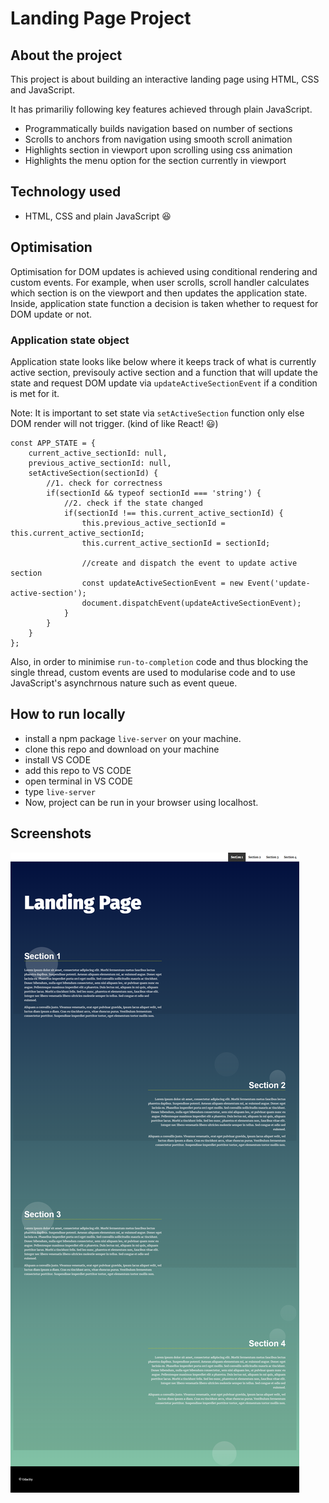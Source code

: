 # Landing Page Project

## About the project

This project is about building an interactive landing page using HTML, CSS and JavaScript.

It has primariliy following key features achieved through plain JavaScript.
  - Programmatically builds navigation based on number of sections
  - Scrolls to anchors from navigation using smooth scroll animation
  - Highlights section in viewport upon scrolling using css animation
  - Highlights the menu option for the section currently in viewport

## Technology used

- HTML, CSS and plain JavaScript :satisfied:

## Optimisation

Optimisation for DOM updates is achieved using conditional rendering and custom events. For example, when user scrolls, scroll handler calculates which section is on the viewport and then updates the application state. Inside, application state function a decision is taken whether to request for DOM update or not.

### Application state object

Application state looks like below where it keeps track of what is currently active section, previsouly active section and a function that will update the state and request DOM update via `updateActiveSectionEvent` if a condition is met for it.

Note: It is important to set state via `setActiveSection` function only else DOM render will not trigger. (kind of like React! :smiley:)

```
const APP_STATE = {
    current_active_sectionId: null,
    previous_active_sectionId: null,
    setActiveSection(sectionId) {
        //1. check for correctness
        if(sectionId && typeof sectionId === 'string') {
            //2. check if the state changed
            if(sectionId !== this.current_active_sectionId) {
                this.previous_active_sectionId = this.current_active_sectionId;
                this.current_active_sectionId = sectionId;

                //create and dispatch the event to update active section
                const updateActiveSectionEvent = new Event('update-active-section');
                document.dispatchEvent(updateActiveSectionEvent);
            }
        }
    }
};

```

Also, in order to minimise `run-to-completion` code and thus blocking the single thread, custom events are used to modularise code and to use JavaScript's asynchrnous nature such as event queue.

## How to run locally
- install a npm package `live-server` on your machine.
- clone this repo and download on your machine
- install VS CODE
- add this repo to VS CODE
- open terminal in VS CODE
- type `live-server`
- Now, project can be run in your browser using localhost.

## Screenshots
![](https://github.com/dilipagheda/landing-page/blob/master/screenshots/1.png)

